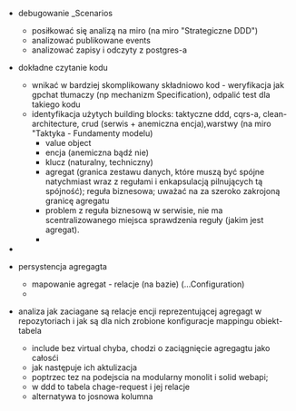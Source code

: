 - debugowanie _Scenarios
   - posiłkować się analizą na miro (na miro "Strategiczne DDD")
   - analizować publikowane events
   - analizować zapisy i odczyty z postgres-a
  
- dokładne czytanie kodu
   - wnikać w bardziej skomplikowany składniowo kod - weryfikacja jak gpchat tłumaczy (np mechanizm Specification), odpalić test dla takiego kodu
   - identyfikacja użytych building blocks: taktyczne ddd, cqrs-a, clean-architecture, crud (serwis + anemiczna encja),warstwy (na miro "Taktyka - Fundamenty modelu)
      - value object
      - encja (anemiczna bądź nie)
      - klucz (naturalny, techniczny)
      - agregat (granica zestawu danych, które muszą być spójne natychmiast wraz z regułami i enkapsulacją pilnujących tą spójność); reguła biznesowa; uważać na za szeroko zakrojoną granicę agregatu
      - problem z reguła biznesową w serwisie, nie ma scentralizowanego miejsca sprawdzenia reguły (jakim jest agregat).
      - 


- 
- persystencja agregagta
   - mapowanie agregat - relacje (na bazie) (...Configuration)
   - 
- analiza jak zaciagane są relacje encji reprezentującej agregagt w repozytoriach i jak są dla nich zrobione konfiguracje mappingu obiekt-tabela
    - include bez virtual chyba, chodzi o zaciągnięcie agregagtu jako całosći
    - jak następuje ich aktulizacja
    - poptrzec tez na podejscia na modularny monolit i solid webapi;
    - w ddd to tabela chage-request i jej relacje
    - alternatywa to josnowa kolumna